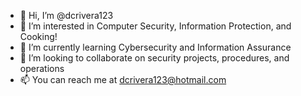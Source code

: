 - 👋 Hi, I’m @dcrivera123
- 👀 I’m interested in Computer Security, Information Protection, and Cooking!
- 🌱 I’m currently learning Cybersecurity and Information Assurance
- 💞️ I’m looking to collaborate on security projects, procedures, and operations
- 📫 You can reach me at dcrivera123@hotmail.com
